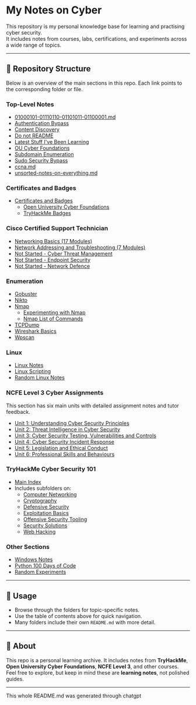 # My Notes on Cyber

This repository is my personal knowledge base for learning and practising cyber security.  
It includes notes from courses, labs, certifications, and experiments across a wide range of topics.

---

## 📂 Repository Structure

Below is an overview of the main sections in this repo. Each link points to the corresponding folder or file.

### Top-Level Notes
- [01000101-01110110-01101011-01100001.md](./01000101-01110110-01101011-01100001.md)
- [Authentication Bypass](./Authentication%20Bypass.md)
- [Content Discovery](./Content%20Discovery.md)
- [Do not README](./Do%20not%20README.md)
- [Latest Stuff I've Been Learning](./Latest%20Stuff%20I've%20Been%20Learning.md)
- [OU Cyber Foundations](./OU%20Cyber%20Foundations.md)
- [Subdomain Enumeration](./Subdomain%20Enumeration.md)
- [Sudo Security Bypass](./Sudo%20Security%20Bypass.md)
- [ccna.md](./ccna.md)
- [unsorted-notes-on-everything.md](./unsorted-notes-on-everything.md)

### Certificates and Badges
- [Certificates and Badges](./Certificates%20and%20Badges/README.md)
  - [Open University Cyber Foundations](./Certificates%20and%20Badges/open-uni-cyber-foundations-badges.md)
  - [TryHackMe Badges](./Certificates%20and%20Badges/thm-badges.md)

### Cisco Certified Support Technician
- [Networking Basics (17 Modules)](./Cisco%20Certified%20Support%20Technician%20courses/Networking%20Basics%2017%20Modules.md)
- [Network Addressing and Troubleshooting (7 Modules)](./Cisco%20Certified%20Support%20Technician%20courses/Network%20Addressing%20And%20Basic%20Troubleshooting%207%20Modules.md)
- [Not Started - Cyber Threat Management](./Cisco%20Certified%20Support%20Technician%20courses/Not%20Started%20-%20cyber-threat-management.md)
- [Not Started - Endpoint Security](./Cisco%20Certified%20Support%20Technician%20courses/Not%20Started%20-%20endpoint-security.md)
- [Not Started - Network Defence](./Cisco%20Certified%20Support%20Technician%20courses/Not%20Started%20-%20network-defence.md)

### Enumeration
- [Gobuster](./Enumeration/gobuster.md)
- [Nikto](./Enumeration/nikto.md)
- [Nmap](./Enumeration/nmap/README.md)  
  - [Experimenting with Nmap](./Enumeration/nmap/experimenting-with-nmap.md)  
  - [Nmap List of Commands](./Enumeration/nmap/nmap-list-of-commands.md)
- [TCPDump](./Enumeration/tcpdump.md)
- [Wireshark Basics](./Enumeration/wireshark-the-basics.md)
- [Wpscan](./Enumeration/wpscan.md)

### Linux
- [Linux Notes](./Linux/README.md)
- [Linux Scripting](./Linux/linux-scripting.md)
- [Random Linux Notes](./Linux/random-linux-notes.md)

### NCFE Level 3 Cyber Assignments
This section has six main units with detailed assignment notes and tutor feedback.

- [Unit 1: Understanding Cyber Security Principles](./NCFE%20Level%203%20Cyber%20Assignments%20And%20Feedback/Unit%201%20Understanding%20Cyber%20Security%20Principles/)
- [Unit 2: Threat Intelligence in Cyber Security](./NCFE%20Level%203%20Cyber%20Assignments%20And%20Feedback/Unit%202%20Threat%20Intelligence%20In%20Cyber%20Security/)
- [Unit 3: Cyber Security Testing, Vulnerabilities and Controls](./NCFE%20Level%203%20Cyber%20Assignments%20And%20Feedback/Unit%203%20Cyber%20Security%20Testing%20Vulnerabilities%20And%20Controls/)
- [Unit 4: Cyber Security Incident Response](./NCFE%20Level%203%20Cyber%20Assignments%20And%20Feedback/Unit%204%20Cyber%20Security%20Incident%20Response/)
- [Unit 5: Legislation and Ethical Conduct](./NCFE%20Level%203%20Cyber%20Assignments%20And%20Feedback/Unit%205%20Understand%20Legislation%20And%20Ethical%20Conduct%20Within%20Cyber%20Security/)
- [Unit 6: Professional Skills and Behaviours](./NCFE%20Level%203%20Cyber%20Assignments%20And%20Feedback/Unit%206%20Professional%20Skills%20And%20Behaviours%20For%20Cyber%20Security/)

### TryHackMe Cyber Security 101
- [Main Index](./Tryhackme.com%20Cyber%20Security%20101/README.md)
- Includes subfolders on:
  - [Computer Networking](./Tryhackme.com%20Cyber%20Security%20101/computer-networking/)
  - [Cryptography](./Tryhackme.com%20Cyber%20Security%20101/cryptography/)
  - [Defensive Security](./Tryhackme.com%20Cyber%20Security%20101/defensive-security/)
  - [Exploitation Basics](./Tryhackme.com%20Cyber%20Security%20101/exploitation-basics/)
  - [Offensive Security Tooling](./Tryhackme.com%20Cyber%20Security%20101/offensive-security-tooling/)
  - [Security Solutions](./Tryhackme.com%20Cyber%20Security%20101/security-solutions/)
  - [Web Hacking](./Tryhackme.com%20Cyber%20Security%20101/web-hacking/)

### Other Sections
- [Windows Notes](./Windows/README.md)
- [Python 100 Days of Code](./python-100-days-of-code-the-complete-python-pro-bootcamp-notes/)
- [Random Experiments](./random-experiments/README.md)

---

## 🚀 Usage

- Browse through the folders for topic-specific notes.  
- Use the table of contents above for quick navigation.  
- Many folders include their own `README.md` with more detail.

---

## 📖 About

This repo is a personal learning archive. It includes notes from **TryHackMe**, **Open University Cyber Foundations**, **NCFE Level 3**, and other courses.  
Feel free to explore, but keep in mind these are **learning notes**, not polished guides.

---
This whole README.md was generated through chatgpt
